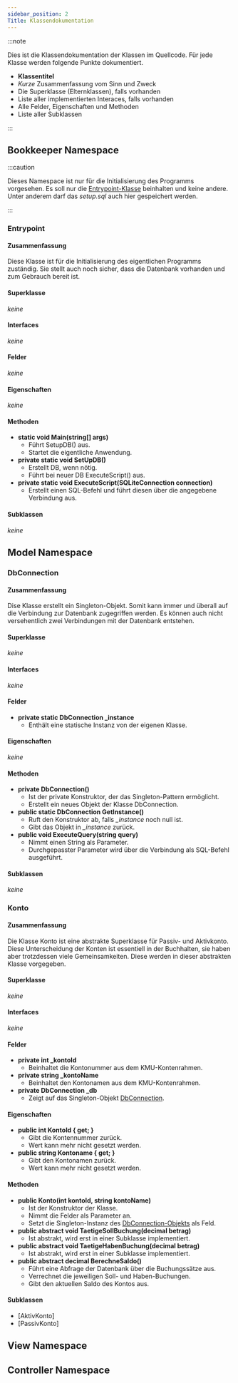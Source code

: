 ```yaml
---
sidebar_position: 2
Title: Klassendokumentation
---
```

:::note

Dies ist die Klassendokumentation der Klassen im Quellcode. Für jede Klasse werden folgende Punkte dokumentiert.

- **Klassentitel**
- *Kurze* Zusammenfassung vom Sinn und Zweck
- Die Superklasse (Elternklassen), falls vorhanden
- Liste aller implementierten Interaces, falls vorhanden
- Alle Felder, Eigenschaften und Methoden
- Liste aller Subklassen

:::

## Bookkeeper Namespace

:::caution

Dieses Namespace ist nur für die Initialisierung des Programms vorgesehen. Es soll nur die [Entrypoint-Klasse](#entrypoint) beinhalten und keine andere. Unter anderem darf das *setup.sql* auch hier gespeichert werden.

:::

### Entrypoint

#### Zusammenfassung

Diese Klasse ist für die Initialisierung des eigentlichen Programms zuständig. Sie stellt auch noch sicher, dass die Datenbank vorhanden und zum Gebrauch bereit ist.

#### Superklasse

*keine*

#### Interfaces

*keine*

#### Felder

*keine*

#### Eigenschaften

*keine*

#### Methoden

- **static void Main(string[] args)**
   - Führt SetupDB() aus.
   - Startet die eigentliche Anwendung.
- **private static void SetUpDB()**
   - Erstellt DB, wenn nötig.
   - Führt bei neuer DB ExecuteScript() aus.
- **private static void ExecuteScript(SQLiteConnection connection)**
   - Erstellt einen SQL-Befehl und führt diesen über die angegebene Verbindung aus.

#### Subklassen

*keine*

## Model Namespace

### DbConnection

#### Zusammenfassung

Dise Klasse erstellt ein Singleton-Objekt. Somit kann immer und überall auf die Verbindung zur Datenbank zugegriffen werden. Es können auch nicht versehentlich zwei Verbindungen mit der Datenbank entstehen.

#### Superklasse

*keine*

#### Interfaces

*keine*

#### Felder

 - **private static DbConnection _instance**
   - Enthält eine statische Instanz von der eigenen Klasse.

#### Eigenschaften

*keine*

#### Methoden

- **private DbConnection()**
  - Ist der private Konstruktor, der das Singleton-Pattern ermöglicht.
  - Erstellt ein neues Objekt der Klasse DbConnection.
- **public static DbConnection GetInstance()**
  - Ruft den Konstruktor ab, falls *_instance* noch null ist.
  - Gibt das Objekt in *_instance* zurück.
- **public void ExecuteQuery(string query)**
  - Nimmt einen String als Parameter.
  - Durchgepasster Parameter wird über die Verbindung als SQL-Befehl ausgeführt.

#### Subklassen

*keine*

### Konto

#### Zusammenfassung

Die Klasse Konto ist eine abstrakte Superklasse für Passiv- und Aktivkonto. Diese Unterscheidung der Konten ist essentiell in der Buchhalten, sie haben aber trotzdessen viele Gemeinsamkeiten. Diese werden in dieser abstrakten Klasse vorgegeben.

#### Superklasse

*keine*

#### Interfaces

*keine*

#### Felder

- **private int _kontoId**
  - Beinhaltet die Kontonummer aus dem KMU-Kontenrahmen.
- **private string _kontoName**
  - Beinhaltet den Kontonamen aus dem KMU-Kontenrahmen.
- **private DbConnection _db**
  - Zeigt auf das Singleton-Objekt [DbConnection](#dbconnection).

#### Eigenschaften

- **public int KontoId { get; }**
  - Gibt die Kontennummer zurück.
  - Wert kann mehr nicht gesetzt werden.
- **public string Kontoname { get; }**
  - Gibt den Kontonamen zurück.
  - Wert kann mehr nicht gesetzt werden.

#### Methoden

- **public Konto(int kontoId, string kontoName)**
  - Ist der Konstruktor der Klasse.
  - Nimmt die Felder als Parameter an.
  - Setzt die Singleton-Instanz des [DbConnection-Objekts](#dbconnection) als Feld.
- **public abstract void TaetigeSollBuchung(decimal betrag)**
  - Ist abstrakt, wird erst in einer Subklasse implementiert.
- **public abstract void TaetigeHabenBuchung(decimal betrag)**
  - Ist abstrakt, wird erst in einer Subklasse implementiert.
- **public abstract decimal BerechneSaldo()**
  - Führt eine Abfrage der Datenbank über die Buchungssätze aus.
  - Verrechnet die jeweiligen Soll- und Haben-Buchungen.
  - Gibt den aktuellen Saldo des Kontos aus.

#### Subklassen

- [AktivKonto]
- [PassivKonto]

## View Namespace

## Controller Namespace
